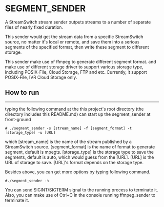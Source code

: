 SEGMENT_SENDER
======================

A StreamSwitch stream sender outputs streams to a number of separate files 
of nearly fixed duration.

This sender would get the stream data from a specific StreamSwitch source, 
no matter it's local or remote, and save them into a serious segments of the 
specified format, then write these segment to different storage.  

This sender make use of ffmpeg to generate different segment format. and make 
use of different storage driver to support various storage type, 
including POSIX-File, Cloud Storage, FTP and etc. Currently, it support POSIX-File, 
IVR Cloud Storage only. 


## How to run
----------------------

typing the following command at the this project's root directory (the directory includes this README.md) 
can start up the segment_sender at front-ground

    # ./segment_sender -s [stream_name] -f [segment_format] -t [storage_type] -u [URL]

which [stream_name] is the name of the stream published by a StreamSwitch source.
[segment_format] is the name of format to generate segment, default is mpegts. 
[storage_type] is the storage type to save the segments, default is auto, which 
would guess from the [URL]. 
[URL] is the URL of storage to save. [URL]'s format depends on the storage type.

Besides above, you can get more options by typing following command.

    #./segment_sender -h
    
You can send SIGINT/SIGTERM signal to the running process to terminate it. 
Also, you can make use of Ctrl+C in the console running ffmpeg_sender to 
terminate it.     
